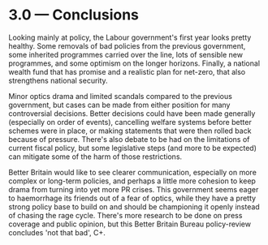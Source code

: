 # 3.0 — Conclusions

Looking mainly at policy, the Labour government's first year looks pretty healthy. Some removals of bad policies from the previous government, some inherited programmes carried over the line, lots of sensible new programmes, and some optimism on the longer horizons. Finally, a national wealth fund that has promise and a realistic plan for net-zero, that also strengthens national security.

Minor optics drama and limited scandals compared to the previous government, but cases can be made from either position for many controversial decisions. Better decisions could have been made generally (especially on order of events), cancelling welfare systems before better schemes were in place, or making statements that were then rolled back because of pressure. There's also debate to be had on the limitations of current fiscal policy, but some legislative steps (and more to be expected) can mitigate some of the harm of those restrictions.

Better Britain would like to see clearer communication, especially on more complex or long-term policies, and perhaps a little more cohesion to keep drama from turning into yet more PR crises. This government seems eager to haemorrhage its friends out of a fear of optics, while they have a pretty strong policy base to build on and should be championing it openly instead of chasing the rage cycle. There's more research to be done on press coverage and public opinion, but this Better Britain Bureau policy-review concludes 'not that bad', C+.